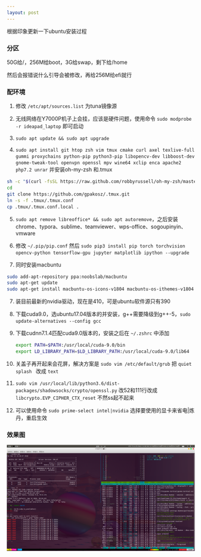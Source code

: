 ```yaml
---
layout: post
---
```


根据印象更新一下ubuntu安装过程

### 分区

50G给/，256M给boot，3G给swap，剩下给/home

然后会报错说什么引导会被修改，再给256M给efi就行

### 配环境

1. 修改 `/etc/apt/sources.list` 为tuna镜像源

2. 无线网络在Y7000P机子上会挂，应该是硬件问题，使用命令 `sudo modprobe -r ideapad_laptop` 即可启动

3. `sudo apt update && sudo apt upgrade`

4. `sudo apt install git htop zsh vim tmux cmake curl axel texlive-full gummi proxychains python-pip python3-pip libopencv-dev libboost-dev gnome-tweak-tool openvpn openssl mpv wine64 xclip enca apache2 php7.2 unrar` 并安装oh-my-zsh 和.tmux

```bash
sh -c "$(curl -fsSL https://raw.github.com/robbyrussell/oh-my-zsh/master/tools/install.sh)"
cd
git clone https://github.com/gpakosz/.tmux.git
ln -s -f .tmux/.tmux.conf
cp .tmux/.tmux.conf.local .
```

5. `sudo apt remove libreoffice* && sudo apt autoremove`，之后安装 chrome、typora、sublime、teamviewer、wps-office、sogoupinyin、vmware

6. 修改 `~/.pip/pip.conf` 然后 `sudo pip3 install pip torch torchvision opencv-python tensorflow-gpu jupyter matplotlib ipython --upgrade `

7. 同时安装macbuntu

```bash
sudo add-apt-repository ppa:noobslab/macbuntu
sudo apt-get update
sudo apt-get install macbuntu-os-icons-v1804 macbuntu-os-ithemes-v1804
```

7. 装目前最新的nvidia驱动，现在是410，可是ubuntu软件源只有390

8. 下载cuda9.0，选ubuntu17.04版本的并安装，g++需要降级到g++-5，`sudo update-alternatives --config gcc`

9. 下载cudnn7.1.4匹配cuda9.0版本的，安装之后在 `~/.zshrc` 中添加

   ```bash
   export PATH=$PATH:/usr/local/cuda-9.0/bin
   export LD_LIBRARY_PATH=$LD_LIBRARY_PATH:/usr/local/cuda-9.0/lib64
   ```

10. 关盖子再开起来会花屏，解决方案是 `sudo vim /etc/default/grub` 把 `quiet splash ` 改成 `text`

11. `sudo vim /usr/local/lib/python3.6/dist-packages/shadowsocks/crypto/openssl.py` 改52和111行改成 `libcrypto.EVP_CIPHER_CTX_reset` 不然ss起不起来

12. 可以使用命令 `sudo prime-select intel|nvidia` 选择要使用的显卡来省电|炼丹，重启生效

### 效果图

![](/images/htop.png)


